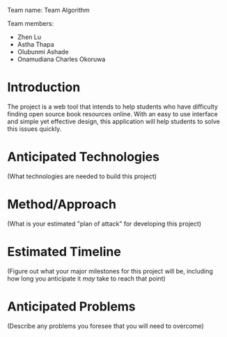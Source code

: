 Team name: Team Algorithm

Team members: 
- Zhen Lu
- Astha Thapa
- Olubunmi Ashade
- Onamudiana Charles Okoruwa

# Introduction
The project is a web tool that intends to help students who have difficulty finding open source book resources online. With an easy to use interface and simple yet effective design, this application will help students to solve this issues quickly.


# Anticipated Technologies

(What technologies are needed to build this project)

# Method/Approach

(What is your estimated "plan of attack" for developing this project)

# Estimated Timeline

(Figure out what your major milestones for this project will be, including how long you anticipate it *may* take to reach that point)

# Anticipated Problems

(Describe any problems you foresee that you will need to overcome)

